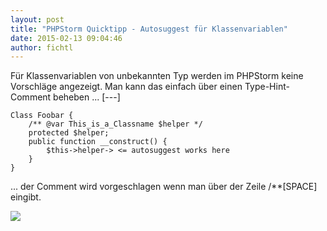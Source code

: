 ```yaml
---
layout: post
title: "PHPStorm Quicktipp - Autosuggest für Klassenvariablen"
date: 2015-02-13 09:04:46
author: fichtl
---
```

Für Klassenvariablen von unbekannten Typ werden im PHPStorm keine Vorschläge angezeigt. Man kann das einfach über einen Type-Hint-Comment beheben ...
[---]

    Class Foobar {
        /** @var This_is_a_Classname $helper */
        protected $helper;
        public function __construct() {
            $this->helper-> <= autosuggest works here
        }
    }

... der Comment wird vorgeschlagen wenn man über der Zeile /**[SPACE] eingibt.

![](//kcdn.at/dev-blog/images/phpstorm-autosuggest-klassenvariablen/autosuggest.gif)